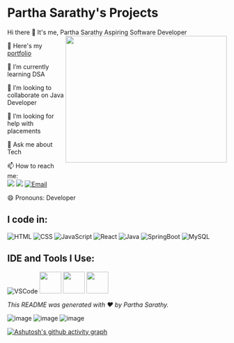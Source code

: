 # Partha Sarathy's Projects

Hi there 👋 It's me, Partha Sarathy
Aspiring Software Developer
<img align="right" width="370" height="290" src="https://github.com/user-attachments/assets/2f2ee804-cc50-4e92-a497-a766bb4a16df">

🔭 Here's my [portfolio](https://portfolio-60030162551.development.catalystserverless.in/app/index.html)

🌱 I’m currently learning DSA

👯 I’m looking to collaborate on Java Developer

🤔 I’m looking for help with placements

💬 Ask me about Tech

📫 How to reach me: 
<br /> [<img src="https://img.shields.io/badge/Twitter-1DA1F2?style=for-the-badge&logo=twitter&logoColor=white" />](https://x.com/ParthaSara3109?t=A9y7y1Ile-Dqh8hwbswPaQ&s=08) [<img src="https://img.shields.io/badge/LinkedIn-0077B5?style=for-the-badge&logo=linkedin&logoColor=white" />](https://www.linkedin.com/in/partha-sarathy-026121273)
<a href="mailto:mparthasarathy0000@gmail.com">
  <img src="https://img.shields.io/badge/Email-mparthasarathy0000%40gmail.com-D14836?style=for-the-badge&logo=gmail&logoColor=white" alt="Email">
</a>



😄 Pronouns: Developer

## I code in:
![HTML](https://img.icons8.com/color/48/000000/html-5.png) 
![CSS](https://img.icons8.com/color/48/000000/css3.png) 
![JavaScript](https://img.icons8.com/color/48/000000/javascript.png) 
![React](https://img.icons8.com/color/48/000000/react-native.png) 
![Java](https://img.icons8.com/color/48/000000/java-coffee-cup-logo.png) 
![SpringBoot](https://img.icons8.com/color/48/000000/spring-logo.png) 
![MySQL](https://img.icons8.com/color/48/000000/mysql-logo.png)

## IDE and Tools I Use:
![VSCode](https://img.icons8.com/color/48/000000/visual-studio-code-2019.png) 
<img height="50" src="https://img.icons8.com/officel/480/null/java-eclipse.png"/>
<img height="50" src="https://github.com/user-attachments/assets/a5943962-19b5-4b34-9c73-684b063d2cb6"/>
<img height="50" src="https://github.com/user-attachments/assets/8d61a6b9-4a20-443e-aab7-7368cb0e11d2"/>

*This README was generated with ❤️ by Partha Sarathy.*

![image](https://github.com/user-attachments/assets/09cc8aba-0938-4c71-b129-ab277d8af918)
![image](https://github.com/user-attachments/assets/e17657c8-719d-4166-a49f-9b7e0538aa08)
![image](https://github.com/user-attachments/assets/d1868a70-ef21-45f8-8609-c3a663666cf1)

[![Ashutosh's github activity graph](https://github-readme-activity-graph.vercel.app/graph?username=Partha-2&bg_color=000000&color=f2f2f2&line=1eff00&point=ffffff&area=true&hide_border=true)](https://github.com/ashutosh00710/github-readme-activity-graph)

